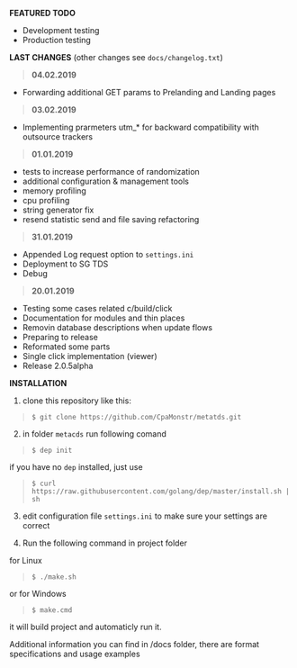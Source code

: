 __FEATURED TODO__
+ Development testing
+ Production testing

__LAST CHANGES__ (other changes see `docs/changelog.txt`)

> __04.02.2019__
+ Forwarding additional GET params to Prelanding
  and Landing pages

> __03.02.2019__
+ Implementing prarmeters utm_* for backward
  compatibility with outsource trackers

> __01.01.2019__
+ tests to increase performance of randomization
+ additional configuration & management tools
+ memory profiling
+ cpu profiling
+ string generator fix
+ resend statistic send and file saving refactoring

> __31.01.2019__
+ Appended Log request option to `settings.ini`
+ Deployment to SG TDS
+ Debug

> __20.01.2019__
+ Testing some cases related c/build/click
+ Documentation for modules and thin places
+ Removin database descriptions when update flows
+ Preparing to release
+ Reformated some parts
+ Single click implementation (viewer)
+ Release 2.0.5alpha

__INSTALLATION__

1. clone this repository like this:
> `$ git clone https://github.com/CpaMonstr/metatds.git`

2. in folder `metacds` run following comand
> `$ dep init`

if you have no `dep` installed, just use
> `$ curl https://raw.githubusercontent.com/golang/dep/master/install.sh | sh`

3. edit configuration file `settings.ini` to make sure
your settings are correct

4. Run the following command in project folder

for Linux
> `$ ./make.sh` 

or for Windows
> `$ make.cmd`

it will build project and automaticly run it.

Additional information you can find in /docs folder,
there are format specifications and usage examples
